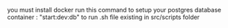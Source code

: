 you must install docker
run this command to setup your postgres database container : "start:dev:db" to run .sh file existing in src/scripts folder